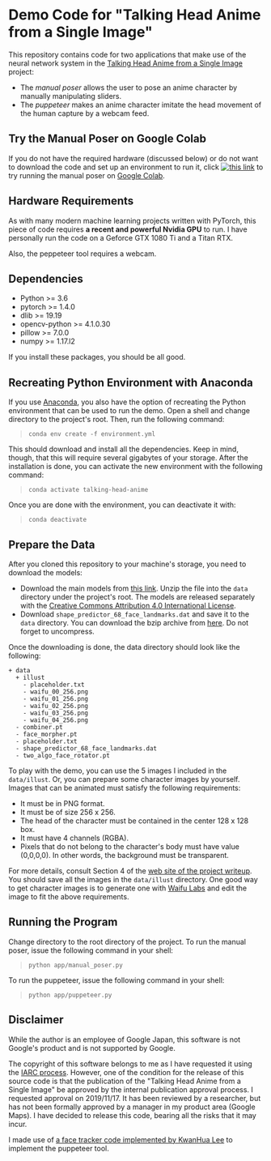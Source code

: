 # Demo Code for "Talking Head Anime from a Single Image"  
  
This repository contains code for two applications that make use of the neural network system in the [Talking Head Anime from a Single Image](http://pkhungurn.github.io/talking-head-anime/) project:  
  
* The *manual poser* allows the user to pose an anime character by manually manipulating sliders.
* The *puppeteer* makes an anime character imitate the head movement of the human capture by a webcam feed.

## Try the Manual Poser on Google Colab

If you do not have the required hardware (discussed below) or do not want to download the code and set up an environment to run it, click [![this link](https://colab.research.google.com/assets/colab-badge.svg)](https://colab.research.google.com/github/pkhungurn/talking-head-anime-demo/blob/master/tha_colab.ipynb) to try running the manual poser on [Google Colab](https://research.google.com/colaboratory/faq.html).

## Hardware Requirements

As with many modern machine learning projects written with PyTorch, this piece of code requires **a recent and powerful Nvidia GPU** to run. I have personally run the code on a Geforce GTX 1080 Ti and a Titan RTX.

Also, the peppeteer tool requires a webcam.

## Dependencies

* Python >= 3.6
* pytorch >= 1.4.0
* dlib >= 19.19
* opencv-python >= 4.1.0.30
* pillow >= 7.0.0
* numpy >= 1.17.l2

If you install these packages, you should be all good.

## Recreating Python Environment with Anaconda

If you use [Anaconda](https://www.anaconda.com/), you also have the option of recreating the Python environment that can be used to run the demo. Open a shell and change directory to the project's root. Then, run the following command:

> `conda env create -f environment.yml`

This should download and install all the dependencies. Keep in mind, though, that this will require several gigabytes of your storage. After the installation is done, you can activate the new environment with the following command:

> `conda activate talking-head-anime`

Once you are done with the environment, you can deactivate it with:

> `conda deactivate`

## Prepare the Data

After you cloned this repository to your machine's storage, you need to download the models: 

* Download the main models from [this link](https://drive.google.com/open?id=1ajHViqyLDKFKfBtGPE5cbSGcMNa8rz8k). Unzip the file into the `data` directory under the project's root. The models are released separately with the [Creative Commons Attribution 4.0 International License](https://creativecommons.org/licenses/by/4.0/legalcode).
* Download `shape_predictor_68_face_landmarks.dat` and save it to the `data` directory. You can download the bzip archive from [here](https://github.com/davisking/dlib-models). Do not forget to uncompress.

Once the downloading is done, the data directory should look like the following:

```
+ data
  + illust
    - placeholder.txt
    - waifu_00_256.png
    - waifu_01_256.png
    - waifu_02_256.png
    - waifu_03_256.png
    - waifu_04_256.png
  - combiner.pt
  - face_morpher.pt
  - placeholder.txt
  - shape_predictor_68_face_landmarks.dat
  - two_algo_face_rotator.pt
```

To play with the demo, you can use the 5 images I included in the `data/illust`. Or, you can prepare some character images by yourself. Images that can be animated must satisfy the following requirements:
* It must be in PNG format.
* It must be of size 256 x 256.
* The head of the character must be contained in the center 128 x 128 box.
* It must have 4 channels (RGBA).
* Pixels that do not belong to the character's body must have value (0,0,0,0). In other words, the background must be transparent.

For more details, consult Section 4 of the [web site of the project writeup](https://pkhungurn.github.io/talking-head-anime/). You should save all the images in the `data/illust` directory. One good way to get character images is to generate one with [Waifu Labs](https://waifulabs.com/) and edit the image to fit the above requirements.

## Running the Program

Change directory to the root directory of the project. To run the manual poser, issue the following command in your shell:

> `python app/manual_poser.py`

To run the puppeteer, issue the following command in your shell:

> `python app/puppeteer.py`

## Disclaimer

While the author is an employee of Google Japan, this software is not Google's product and is not supported by Google.

The copyright of this software belongs to me as I have requested it using the <a href="https://opensource.google/docs/iarc/">IARC process</a>. However, one of the condition for the release of this source code is that the publication of the "Talking Head Anime from a Single Image" be approved by the internal publication approval process. I requested approval on 2019/11/17. It has been reviewed by a researcher, but has not been formally approved by a manager in my product area (Google Maps). I have decided to release this code, bearing all the risks that it may incur.

I made use of [a face tracker code implemented by KwanHua Lee](https://github.com/lincolnhard/head-pose-estimation) to implement the puppeteer tool.
